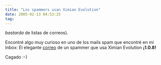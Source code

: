 ```yaml
---
title: "Los spammers usan Ximian Evolution"
date: 2005-02-13 04:53:25
tag: 
---
```

<p><i>bastarda</i> de listas de correos).</p>
<p>Encontré algo muy curioso en uno de los mails spam que encontré en mi Inbox: El elegante <a href="http://www.damog.net/files/pics/ximian-spammer.png"> correo</a> de un spammer que usa Ximian Evolution <b>¡1.0.8!</b></p>
<p>Cagado :-)</p>
<br/><br/>

